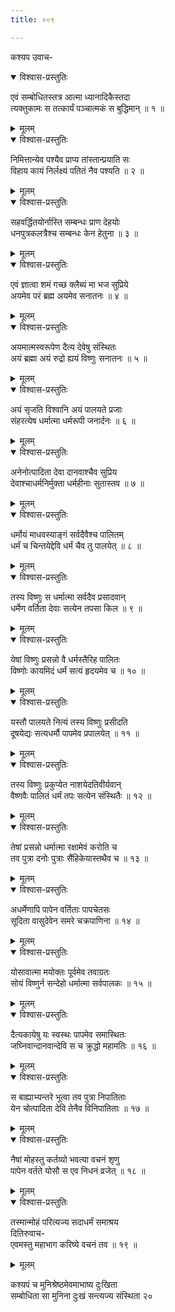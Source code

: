 ```yaml
---
title: ००९

---
```

कश्यप उवाच-  

<details open><summary>विश्वास-प्रस्तुतिः</summary>

एवं सम्बोधितस्तत्र आत्मा ध्यानादिकैस्तदा  
त्यक्तुकामः स तत्कार्यं पञ्चात्मकं स बुद्धिमान् ॥ १ ॥
</details>

<details><summary>मूलम्</summary>

एवं सम्बोधितस्तत्र आत्मा ध्यानादिकैस्तदा  
त्यक्तुकामः स तत्कार्यं पञ्चात्मकं स बुद्धिमान् ॥ १ ॥
</details>



<details open><summary>विश्वास-प्रस्तुतिः</summary>

निमित्तान्येव पश्यैव प्राप्य तांस्तान्प्रयाति सः  
विहाय कायं निर्लक्ष्यं पतितं नैव पश्यति ॥ २ ॥
</details>

<details><summary>मूलम्</summary>

निमित्तान्येव पश्यैव प्राप्य तांस्तान्प्रयाति सः  
विहाय कायं निर्लक्ष्यं पतितं नैव पश्यति ॥ २ ॥
</details>



<details open><summary>विश्वास-प्रस्तुतिः</summary>

सहवर्द्धितयोर्नास्ति सम्बन्धः प्राण देहयोः  
धनपुत्रकलत्रैश्च सम्बन्धः केन हेतुना ॥ ३ ॥
</details>

<details><summary>मूलम्</summary>

सहवर्द्धितयोर्नास्ति सम्बन्धः प्राण देहयोः  
धनपुत्रकलत्रैश्च सम्बन्धः केन हेतुना ॥ ३ ॥
</details>



<details open><summary>विश्वास-प्रस्तुतिः</summary>

एवं ज्ञात्वा शमं गच्छ क्लैब्यं मा भज सुप्रिये  
अयमेव परं ब्रह्म अयमेव सनातनः ॥ ४ ॥
</details>

<details><summary>मूलम्</summary>

एवं ज्ञात्वा शमं गच्छ क्लैब्यं मा भज सुप्रिये  
अयमेव परं ब्रह्म अयमेव सनातनः ॥ ४ ॥
</details>



<details open><summary>विश्वास-प्रस्तुतिः</summary>

अयमात्मस्वरूपेण दैत्य देवेषु संस्थितः  
अयं ब्रह्मा अयं रुद्रो ह्ययं विष्णुः सनातनः ॥ ५ ॥
</details>

<details><summary>मूलम्</summary>

अयमात्मस्वरूपेण दैत्य देवेषु संस्थितः  
अयं ब्रह्मा अयं रुद्रो ह्ययं विष्णुः सनातनः ॥ ५ ॥
</details>



<details open><summary>विश्वास-प्रस्तुतिः</summary>

अयं सृजति विश्वानि अयं पालयते प्रजाः  
संहरत्येष धर्मात्मा धर्मरूपी जनार्दनः ॥ ६ ॥
</details>

<details><summary>मूलम्</summary>

अयं सृजति विश्वानि अयं पालयते प्रजाः  
संहरत्येष धर्मात्मा धर्मरूपी जनार्दनः ॥ ६ ॥
</details>



<details open><summary>विश्वास-प्रस्तुतिः</summary>

अनेनोत्पादिता देवा दानवाश्चैव सुप्रिय  
देवाश्चाधर्मनिर्मुक्ता धर्महीनाः सुतास्तव ॥ ७ ॥
</details>

<details><summary>मूलम्</summary>

अनेनोत्पादिता देवा दानवाश्चैव सुप्रिय  
देवाश्चाधर्मनिर्मुक्ता धर्महीनाः सुतास्तव ॥ ७ ॥
</details>



<details open><summary>विश्वास-प्रस्तुतिः</summary>

धर्मोयं माधवस्याङ्गं सर्वदैवैश्च पालितम्  
धर्मं च चिन्तयेद्देवि धर्मं चैव तु पालयेत् ॥ ८ ॥
</details>

<details><summary>मूलम्</summary>

धर्मोयं माधवस्याङ्गं सर्वदैवैश्च पालितम्  
धर्मं च चिन्तयेद्देवि धर्मं चैव तु पालयेत् ॥ ८ ॥
</details>



<details open><summary>विश्वास-प्रस्तुतिः</summary>

तस्य विष्णुः स धर्मात्मा सर्वदैव प्रसादवान्  
धर्मेण वर्तिता देवाः सत्येन तपसा किल ॥ ९ ॥
</details>

<details><summary>मूलम्</summary>

तस्य विष्णुः स धर्मात्मा सर्वदैव प्रसादवान्  
धर्मेण वर्तिता देवाः सत्येन तपसा किल ॥ ९ ॥
</details>



<details open><summary>विश्वास-प्रस्तुतिः</summary>

येषां विष्णुः प्रसन्नो वै धर्मस्तैरिह पालितः  
विष्णोः कायमिदं धर्मं सत्यं हृदयमेव च ॥ १० ॥
</details>

<details><summary>मूलम्</summary>

येषां विष्णुः प्रसन्नो वै धर्मस्तैरिह पालितः  
विष्णोः कायमिदं धर्मं सत्यं हृदयमेव च ॥ १० ॥
</details>



<details open><summary>विश्वास-प्रस्तुतिः</summary>

यस्तौ पालयते नित्यं तस्य विष्णुः प्रसीदति  
दूषयेद्यः सत्यधर्मौ पापमेव प्रपालयेत् ॥ ११ ॥
</details>

<details><summary>मूलम्</summary>

यस्तौ पालयते नित्यं तस्य विष्णुः प्रसीदति  
दूषयेद्यः सत्यधर्मौ पापमेव प्रपालयेत् ॥ ११ ॥
</details>



<details open><summary>विश्वास-प्रस्तुतिः</summary>

तस्य विष्णुः प्रकुप्येत नाशयेदतिवीर्यवान्  
वैष्णवैः पालितं धर्मं तपः सत्येन संस्थितैः ॥ १२ ॥
</details>

<details><summary>मूलम्</summary>

तस्य विष्णुः प्रकुप्येत नाशयेदतिवीर्यवान्  
वैष्णवैः पालितं धर्मं तपः सत्येन संस्थितैः ॥ १२ ॥
</details>



<details open><summary>विश्वास-प्रस्तुतिः</summary>

तेषां प्रसन्नो धर्मात्मा रक्षामेवं करोति च  
तव पुत्रा दनोः पुत्राः सैंहिकेयास्तथैव च ॥ १३ ॥
</details>

<details><summary>मूलम्</summary>

तेषां प्रसन्नो धर्मात्मा रक्षामेवं करोति च  
तव पुत्रा दनोः पुत्राः सैंहिकेयास्तथैव च ॥ १३ ॥
</details>



<details open><summary>विश्वास-प्रस्तुतिः</summary>

अधर्मेणापि पापेन वर्तिताः पापचेतसः  
सूदिता वासुदेवेन समरे चक्रपाणिना ॥ १४ ॥
</details>

<details><summary>मूलम्</summary>

अधर्मेणापि पापेन वर्तिताः पापचेतसः  
सूदिता वासुदेवेन समरे चक्रपाणिना ॥ १४ ॥
</details>



<details open><summary>विश्वास-प्रस्तुतिः</summary>

योसावात्मा मयोक्तः पूर्वमेव तवाग्रतः  
सोयं विष्णुर्न सन्देहो धर्मात्मा सर्वपालकः ॥ १५ ॥
</details>

<details><summary>मूलम्</summary>

योसावात्मा मयोक्तः पूर्वमेव तवाग्रतः  
सोयं विष्णुर्न सन्देहो धर्मात्मा सर्वपालकः ॥ १५ ॥
</details>



<details open><summary>विश्वास-प्रस्तुतिः</summary>

दैत्यकायेषु यः स्वस्थः पापमेव समास्थितः  
जघ्निवान्दानवान्देवि स च क्रुद्धो महामतिः ॥ १६ ॥
</details>

<details><summary>मूलम्</summary>

दैत्यकायेषु यः स्वस्थः पापमेव समास्थितः  
जघ्निवान्दानवान्देवि स च क्रुद्धो महामतिः ॥ १६ ॥
</details>



<details open><summary>विश्वास-प्रस्तुतिः</summary>

स बाह्याभ्यन्तरे भूत्वा तव पुत्रा निपातिताः  
येन चोत्पादिता देवि तेनैव विनिपातिताः ॥ १७ ॥
</details>

<details><summary>मूलम्</summary>

स बाह्याभ्यन्तरे भूत्वा तव पुत्रा निपातिताः  
येन चोत्पादिता देवि तेनैव विनिपातिताः ॥ १७ ॥
</details>



<details open><summary>विश्वास-प्रस्तुतिः</summary>

नैषां मोहस्तु कर्तव्यो भवत्या वचनं शृणु  
पापेन वर्तते योसौ स एव निधनं व्रजेत् ॥ १८ ॥
</details>

<details><summary>मूलम्</summary>

नैषां मोहस्तु कर्तव्यो भवत्या वचनं शृणु  
पापेन वर्तते योसौ स एव निधनं व्रजेत् ॥ १८ ॥
</details>



<details open><summary>विश्वास-प्रस्तुतिः</summary>

तस्मान्मोहं परित्यज्य सदाधर्मं समाश्रय  
दितिरुवाच-  
एवमस्तु महाभाग करिष्ये वचनं तव ॥ १९ ॥
</details>

<details><summary>मूलम्</summary>

तस्मान्मोहं परित्यज्य सदाधर्मं समाश्रय  
दितिरुवाच-  
एवमस्तु महाभाग करिष्ये वचनं तव ॥ १९ ॥
</details>


कश्यपं च मुनिश्रेष्ठमेवमाभाष्य दुःखिता  
सम्बोधिता सा मुनिना दुःखं सन्त्यज्य संस्थिता २०